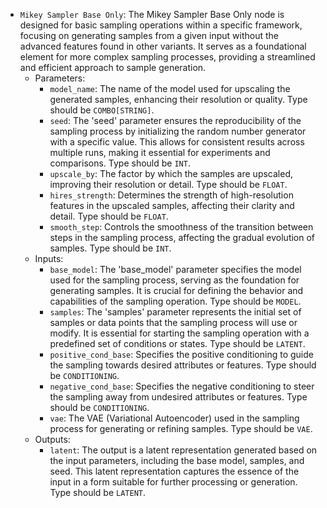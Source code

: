 - `Mikey Sampler Base Only`: The Mikey Sampler Base Only node is designed for basic sampling operations within a specific framework, focusing on generating samples from a given input without the advanced features found in other variants. It serves as a foundational element for more complex sampling processes, providing a streamlined and efficient approach to sample generation.
    - Parameters:
        - `model_name`: The name of the model used for upscaling the generated samples, enhancing their resolution or quality. Type should be `COMBO[STRING]`.
        - `seed`: The 'seed' parameter ensures the reproducibility of the sampling process by initializing the random number generator with a specific value. This allows for consistent results across multiple runs, making it essential for experiments and comparisons. Type should be `INT`.
        - `upscale_by`: The factor by which the samples are upscaled, improving their resolution or detail. Type should be `FLOAT`.
        - `hires_strength`: Determines the strength of high-resolution features in the upscaled samples, affecting their clarity and detail. Type should be `FLOAT`.
        - `smooth_step`: Controls the smoothness of the transition between steps in the sampling process, affecting the gradual evolution of samples. Type should be `INT`.
    - Inputs:
        - `base_model`: The 'base_model' parameter specifies the model used for the sampling process, serving as the foundation for generating samples. It is crucial for defining the behavior and capabilities of the sampling operation. Type should be `MODEL`.
        - `samples`: The 'samples' parameter represents the initial set of samples or data points that the sampling process will use or modify. It is essential for starting the sampling operation with a predefined set of conditions or states. Type should be `LATENT`.
        - `positive_cond_base`: Specifies the positive conditioning to guide the sampling towards desired attributes or features. Type should be `CONDITIONING`.
        - `negative_cond_base`: Specifies the negative conditioning to steer the sampling away from undesired attributes or features. Type should be `CONDITIONING`.
        - `vae`: The VAE (Variational Autoencoder) used in the sampling process for generating or refining samples. Type should be `VAE`.
    - Outputs:
        - `latent`: The output is a latent representation generated based on the input parameters, including the base model, samples, and seed. This latent representation captures the essence of the input in a form suitable for further processing or generation. Type should be `LATENT`.
